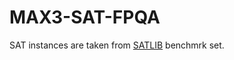 # MAX3-SAT-FPQA

SAT instances are taken from [SATLIB](https://www.cs.ubc.ca/~hoos/SATLIB/benchm.html) benchmrk set. 